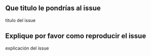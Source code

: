 ## Que titulo le pondrías al issue

titulo del issue

## Explique por favor como reproducir el issue

explicación del issue
